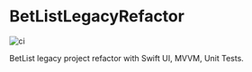 # BetListLegacyRefactor
![ci](https://github.com/spyrosskordos/BetListLegacyRefactor/actions/workflows/ci.yml/badge.svg)


BetList legacy project refactor with Swift UI, MVVM, Unit Tests.


